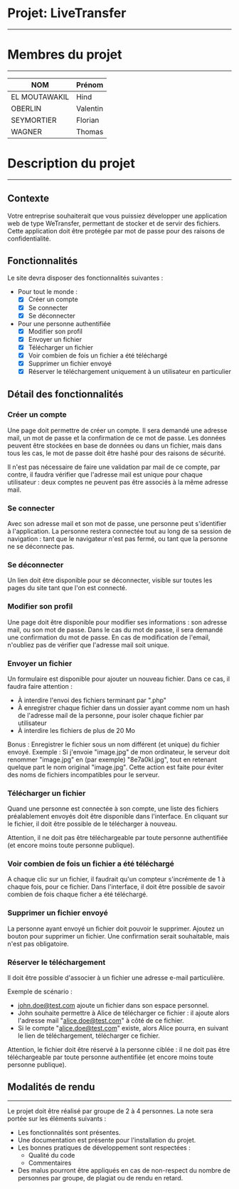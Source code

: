 # Projet: LiveTransfer

---

# Membres du projet

---

| NOM           | Prénom   |
|---------------|----------|
| EL MOUTAWAKIL | Hind     |
| OBERLIN       | Valentin |
| SEYMORTIER    | Florian  |
| WAGNER        | Thomas   |

# Description du projet

---

## Contexte

Votre entreprise souhaiterait que vous puissiez développer une application web de type
WeTransfer, permettant de stocker et de servir des fichiers. Cette application doit être
protégée par mot de passe pour des raisons de confidentialité.

## Fonctionnalités

Le site devra disposer des fonctionnalités suivantes :
- Pour tout le monde :
  - [x] Créer un compte
  - [x] Se connecter
  - [x] Se déconnecter
- Pour une personne authentifiée
  - [x] Modifier son profil
  - [x] Envoyer un fichier
  - [x] Télécharger un fichier
  - [x] Voir combien de fois un fichier a été téléchargé
  - [x] Supprimer un fichier envoyé
  - [x] Réserver le téléchargement uniquement à un utilisateur en particulier

## Détail des fonctionnalités

### Créer un compte

Une page doit permettre de créer un compte. Il sera demandé une adresse mail, un mot de passe
et la confirmation de ce mot de passe. Les données peuvent être stockées en base de données
ou dans un fichier, mais dans tous les cas, le mot de passe doit être hashé pour des raisons
de sécurité.

Il n'est pas nécessaire de faire une validation par mail de ce compte, par contre, il faudra
vérifier que l'adresse mail est unique pour chaque utilisateur : deux comptes ne peuvent pas
être associés à la même adresse mail.

### Se connecter

Avec son adresse mail et son mot de passe, une personne peut s'identifier à l'application. La
personne restera connectée tout au long de sa session de navigation : tant que le navigateur
n'est pas fermé, ou tant que la personne ne se déconnecte pas.

### Se déconnecter

Un lien doit être disponible pour se déconnecter, visible sur toutes les pages du site tant que
l'on est connecté.

### Modifier son profil

Une page doit être disponible pour modifier ses informations : son adresse mail, ou son mot de
passe. Dans le cas du mot de passe, il sera demandé une confirmation du mot de passe. En cas de
modification de l'email, n'oubliez pas de vérifier que l'adresse mail soit unique.

### Envoyer un fichier

Un formulaire est disponible pour ajouter un nouveau fichier. Dans ce cas, il faudra faire attention :
- À interdire l'envoi des fichiers terminant par ".php"
- À enregistrer chaque fichier dans un dossier ayant comme nom un hash de l'adresse mail de la personne,
  pour isoler chaque fichier par utilisateur
- À interdire les fichiers de plus de 20 Mo

Bonus : Enregistrer le fichier sous un nom différent (et unique) du fichier envoyé.
Exemple : Si j'envoie "image.jpg" de mon ordinateur, le serveur doit renommer "image.jpg" en (par exemple)
"8e7a0kl.jpg", tout en retenant quelque part le nom original "image.jpg". Cette action est faite pour éviter
des noms de fichiers incompatibles pour le serveur.

### Télécharger un fichier

Quand une personne est connectée à son compte, une liste des fichiers préalablement envoyés doit être
disponible dans l'interface. En cliquant sur le fichier, il doit être possible de le télécharger à nouveau.

Attention, il ne doit pas être téléchargeable par toute personne authentifiée (et encore moins toute
personne publique).

### Voir combien de fois un fichier a été téléchargé

A chaque clic sur un fichier, il faudrait qu'un compteur s'incrémente de 1 à chaque fois, pour ce fichier.
Dans l'interface, il doit être possible de savoir combien de fois chaque ficher a été téléchargé.

### Supprimer un fichier envoyé

La personne ayant envoyé un fichier doit pouvoir le supprimer. Ajoutez un bouton pour supprimer un fichier.
Une confirmation serait souhaitable, mais n'est pas obligatoire.

### Réserver le téléchargement

Il doit être possible d'associer à un fichier une adresse e-mail particulière.

Exemple de scénario :
- john.doe@test.com ajoute un fichier dans son espace personnel.
- John souhaite permettre à Alice de télécharger ce fichier : il ajoute alors l'adresse mail
  "alice.doe@test.com" à côté de ce fichier.
- Si le compte "alice.doe@test.com" existe, alors Alice pourra, en suivant le lien de téléchargement,
  télécharger ce fichier.

Attention, le fichier doit être réservé à la personne ciblée : il ne doit pas être téléchargeable par
toute personne authentifiée (et encore moins toute personne publique).

## Modalités de rendu

---

Le projet doit être réalisé par groupe de 2 à 4 personnes. La note sera portée sur les éléments suivants :
- Les fonctionnalités sont présentes.
- Une documentation est présente pour l'installation du projet.
- Les bonnes pratiques de développement sont respectées :
  - Qualité du code
  - Commentaires 
- Des malus pourront être appliqués en cas de non-respect du nombre de personnes par groupe, de plagiat ou
de rendu en retard.
